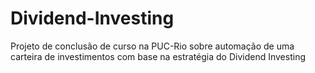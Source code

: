 # Dividend-Investing

Projeto de conclusão de curso na PUC-Rio sobre automação de uma carteira de investimentos com base na estratégia do Dividend Investing
